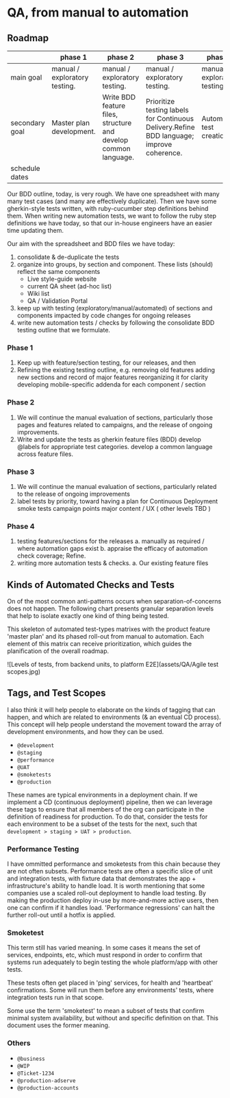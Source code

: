 # QA, from manual to automation

## Roadmap

|                | phase 1                                                       | phase 2                                                        | phase 3                                                                                   | phase 4                                                       |
|----------------|---------------------------------------------------------------|----------------------------------------------------------------|-------------------------------------------------------------------------------------------|---------------------------------------------------------------|
| main goal      | manual / exploratory testing. | manual / exploratory testing. | manual / exploratory testing. | manual / exploratory testing.  | manual / exploratory testing. | manual / exploratory testing.                             | manual / exploratory testing. | manual / exploratory testing. |
| secondary goal | Master plan development.                                      | Write BDD feature files, structure and develop common language. | Prioritize testing labels for Continuous Delivery.Refine BDD language; improve coherence. | Automation test creation.                                     |
| schedule dates |                                                               |                                                                |                                                                                           |                                                               |

Our BDD outline, today, is very rough. We have one spreadsheet with many many test cases (and many are effectively duplicate). Then we have some gherkin-style tests written, with ruby-cucumber step definitions behind them. When writing new automation tests, we want to follow the ruby step definitions we have today, so that our in-house engineers have an easier time updating them.

Our aim with the spreadsheet and BDD files we have today:

1. consolidate & de-duplicate the tests
1. organize into groups, by section and component. These lists (should) reflect the same components
	* Live style-guide website
	* current QA sheet (ad-hoc list)
	* Wiki list
	* QA / Validation Portal
1. keep up with testing (exploratory/manual/automated) of sections and components impacted by code changes for ongoing releases
1. write new automation tests / checks by following the consolidate BDD testing outline that we formulate.


### Phase 1

1. Keep up with feature/section testing, for our releases, and then
2. Refining the existing testing outline, e.g. removing old features
adding new sections and record of major features reorganizing it for clarity
developing mobile-specific addenda for each component / section

### Phase 2

1. We will continue the manual evaluation of sections, particularly
those pages and features related to campaigns, and
the release of ongoing improvements.
2. Write and update the tests as gherkin feature files (BDD) develop @labels for appropriate test categories.
develop a common language across feature files.

### Phase 3

1. We will continue the manual evaluation of sections, particularly related to the release of ongoing improvements
2. label tests by priority, toward having a plan for Continuous Deployment
smoke tests campaign points major content / UX ( other levels TBD )

### Phase 4

1. testing features/sections for the releases
a. manually as required / where automation gaps exist
b. appraise the efficacy of automation check coverage;
Refine.
2. writing more automation tests & checks.
a. Our existing feature files

## Kinds of Automated Checks and Tests

On of the most common anti-patterns occurs when separation-of-concerns does not happen. The following chart presents granular separation levels that help to isolate exactly one kind of thing being tested.

This skeleton of automated test-types matrixes with the product feature 'master plan' and its phased roll-out from manual to automation.  Each element of this matrix can receive prioritization, which guides the planification of the overall roadmap.  

![Levels of tests, from backend units, to platform E2E](assets/QA/Agile test scopes.jpg)

## Tags, and Test Scopes

I also think it will help people to elaborate on the kinds of tagging that can happen, and which are related to environments (& an eventual CD process).  This concept will help people understand the movement toward the array of development environments, and how they can be used.

* `@development`
* `@staging`
* `@performance`
* `@UAT`
* `@smoketests`
* `@production`

These names are typical environments in a deployment chain. If we implement a CD (continuous deployment) pipeline, then we can leverage these tags to ensure that all members of the org can participate in the definition of readiness for production. To do that, consider the tests for each environment to be a subset of the tests for the next, such that `development > staging > UAT > production`.  

### Performance Testing

I have ommitted performance and smoketests from this chain because they are not often subsets.  Performance tests are often a specific slice of unit and integration tests, with fixture data that demonstrates the app + infrastructure's ability to handle load.  It is worth mentioning that some companies use a scaled roll-out deployment to handle load testing.  By making the production deploy in-use by more-and-more active users, then one can confirm if it handles load.  'Performance regressions' can halt the further roll-out until a hotfix is applied.

### Smoketest

This term still has varied meaning.  In some cases it means the set of services, endpoints, etc, which must respond in order to confirm that systems run adequately to begin testing the whole platform/app with other tests. 

These tests often get placed in 'ping' services, for health and 'heartbeat' confirmations.  Some will run them before any environments' tests, where integration tests run in that scope.

Some use the term 'smoketest' to mean a subset of tests that confirm minimal system availability, but without and specific definition on that.  This document uses the former meaning.

### Others

* `@business`
* `@WIP`
* `@Ticket-1234`
* `@production-adserve`
* `@production-accounts`